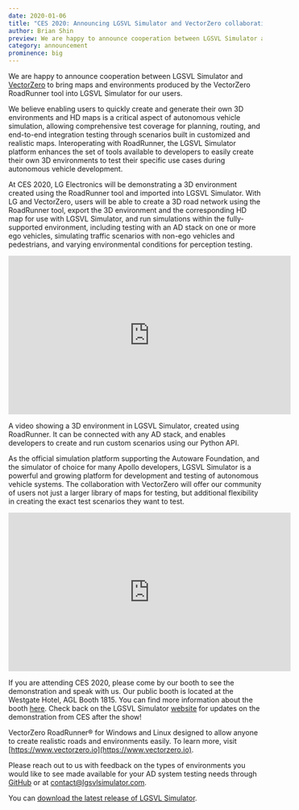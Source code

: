 ```yaml
---
date: 2020-01-06
title: "CES 2020: Announcing LGSVL Simulator and VectorZero collaboration"
author: Brian Shin
preview: We are happy to announce cooperation between LGSVL Simulator and VectorZero to bring maps and environments produced by the VectorZero RoadRunner tool into LGSVL Simulator for our users.
category: announcement
prominence: big
---
```


We are happy to announce cooperation between LGSVL Simulator and [VectorZero](https://vectorzero.io) to bring maps and environments produced by the VectorZero RoadRunner tool into LGSVL Simulator for our users.

We believe enabling users to quickly create and generate their own 3D environments and HD maps is a critical aspect of autonomous vehicle simulation, allowing comprehensive test coverage for planning, routing, and end-to-end integration testing through scenarios built in customized and realistic maps. Interoperating with RoadRunner, the LGSVL Simulator platform enhances the set of tools available to developers to easily create their own 3D environments to test their specific use cases during autonomous vehicle development.

At CES 2020, LG Electronics will be demonstrating a 3D environment created using the RoadRunner tool and imported into LGSVL Simulator. With LG and VectorZero, users will be able to create a 3D road network using the RoadRunner tool, export the 3D environment and the corresponding HD map for use with LGSVL Simulator, and run simulations within the fully-supported environment, including testing with an AD stack on one or more ego vehicles, simulating traffic scenarios with non-ego vehicles and pedestrians, and varying environmental conditions for perception testing.

<div class="video-container">
<iframe style="display:block;margin:auto;" width="560" height="315" src="https://www.youtube.com/embed/695ip61wnIY" frameborder="0" allow="accelerometer; autoplay; encrypted-media; gyroscope; picture-in-picture" allowfullscreen></iframe>
</div>

A video showing a 3D environment in LGSVL Simulator, created using RoadRunner. It can be connected with any AD stack, and enables developers to create and run custom scenarios using our Python API.

As the official simulation platform supporting the Autoware Foundation, and the simulator of choice for many Apollo developers, LGSVL Simulator is a powerful and growing platform for development and testing of autonomous vehicle systems. The collaboration with VectorZero will offer our community of users not just a larger library of maps for testing, but additional flexibility in creating the exact test scenarios they want to test.

<div class="video-container">
<iframe style="display:block;margin:auto;" width="560" height="315" src="https://www.youtube.com/embed/Tu0BKYX31dg" frameborder="0" allow="accelerometer; autoplay; encrypted-media; gyroscope; picture-in-picture" allowfullscreen></iframe>
</div>

If you are attending CES 2020, please come by our booth to see the demonstration and speak with us. Our public booth is located at the Westgate Hotel, AGL Booth 1815. You can find more information about the booth [here](https://www.automotivelinux.org/ces-demos). Check back on the LGSVL Simulator [website](https://lgsvlsimulator.com) for updates on the demonstration from CES after the show!

VectorZero RoadRunner® for Windows and Linux designed to allow anyone to create realistic roads and environments easily. To learn more, visit [https://www.vectorzero.io](https://www.vectorzero.io).

Please reach out to us with feedback on the types of environments you would like to see made available for your AD system testing needs through [GitHub](https://github.com/lgsvl/simulator/issues) or at [contact@lgsvlsimulator.com](mailto:contact@lgsvlsimulator.com).

You can [download the latest release of LGSVL Simulator](https://github.com/lgsvl/simulator/releases/latest).
